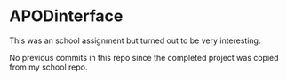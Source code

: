 # APODinterface
This was an school assignment but turned out to be very interesting.  

No previous commits in this repo since the completed project was copied from my school repo. 
